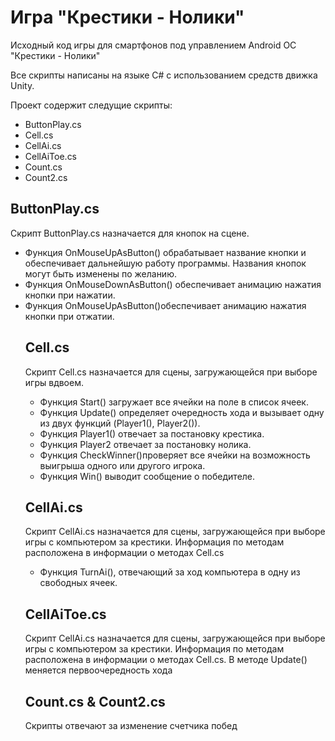 # Игра "Крестики - Нолики"

Исходный код игры для смартфонов под управлением Android ОС "Крестики - Нолики"

Все скрипты написаны на языке C# с использованием средств движка Unity.

Проект содержит следущие скрипты: 
<ul>
<li>ButtonPlay.cs</li>
<li>Cell.cs</li>
<li>CellAi.cs</li>
<li>CellAiToe.cs</li>
<li>Count.cs</li>
<li>Count2.cs</li>
</ul>

<h2>ButtonPlay.cs</h2>
<p>Скрипт ButtonPlay.cs назначается для кнопок на сцене. </p>
<ul>
<li>Функция OnMouseUpAsButton() обрабатывает название кнопки и обеспечивает дальнейшую работу программы. Названия кнопок могут быть изменены по желанию.</li>
<li>Функция OnMouseDownAsButton() обеспечивает анимацию нажатия кнопки при нажатии.</li>
<li>Функция OnMouseUpAsButton()обеспечивает анимацию нажатия кнопки при отжатии.</li>


<h2>Cell.cs</h2>
<p>Скрипт Cell.cs назначается для сцены, загружающейся при выборе игры вдвоем. </p>
<ul>
<li>Функция Start() загружает все ячейки на поле в список ячеек.</li>
<li>Функция Update() определяет очередность хода и вызывает одну из двух функций (Player1(), Player2()).</li>
<li>Функция Player1() отвечает за постановку крестика.</li>
<li>Функция Player2 отвечает за постановку нолика.</li>
<li>Функция CheckWinner()проверяет все ячейки на возможность выигрыша одного или другого игрока.</li>
<li>Функция Win() выводит сообщение о победителе.</li>
</ul>


<h2>CellAi.cs</h2>
<p>Скрипт CellAi.cs назначается для сцены, загружающейся при выборе игры с компьютером за крестики. Информация по методам расположена в информации о методах Cell.cs</p>
<ul>
<li>Функция TurnAi(), отвечающий за ход компьютера в одну из свободных ячеек. </li>
</ul>

<h2>CellAiToe.cs</h2>
<p>Скрипт CellAi.cs назначается для сцены, загружающейся при выборе игры с компьютером за крестики. Информация по методам расположена в информации о методах Cell.cs. В методе Update() меняется первоочередность хода</p>

<h2>Count.cs & Count2.cs</h2>
<p>Скрипты отвечают за изменение счетчика побед</p>
